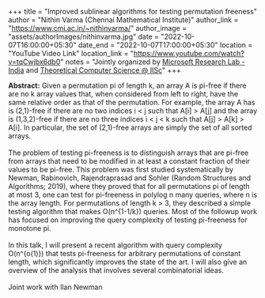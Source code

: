 +++
title = "Improved sublinear algorithms for testing permutation freeness"
author = "Nithin Varma (Chennai Mathematical Institute)"
author_link = "https://www.cmi.ac.in/~nithinvarma/"
author_image = "assets/authorImages/nithinvarma.jpg"
date = "2022-10-07T16:00:00+05:30"
date_end = "2022-10-07T17:00:00+05:30"
location = "YouTube Video Link"
location_link = "https://www.youtube.com/watch?v=tqCwjbx6db0"
notes = "Jointly organized by <a href = "https://www.microsoft.com/en-us/research/lab/microsoft-research-india/" target= "_blank">Microsoft Research Lab - India</a> and <a href='https://www.csa.iisc.ac.in/theoretical-computer-science/' target= "_blank">Theoretical Computer Science @ IISc</a>"
+++

<b>Abstract:</b>
Given a permutation pi of length k, an array A is pi-free if there are no k array values that, when considered from
left to right, have the same relative order as that of the permutation. For example, the array A has is (2,1)-free
if there are no two indices i < j such that A[i] > A[j] and the array is (1,3,2)-free if there are no three indices
i < j < k such that A[j] > A[k] > A[i]. In particular, the set of (2,1)-free arrays are simply the set of all sorted
arrays.
<br><br>
The problem of testing pi-freeness is to distinguish arrays that are pi-free from arrays that need to be modified in
at least a constant fraction of their values to be pi-free. This problem was first studied systematically by Newman,
Rabinovich, Rajendraprasad and Sohler (Random Structures and Algorithms; 2019), where they proved that for all
permutations pi of length at most 3, one can test for pi-freeness in polylog n many queries, where n is the array
length. For permutations of length k > 3, they described a simple testing algorithm that makes O(n^{1-1/k}) queries.
Most of the followup work has focused on improving the query complexity of testing pi-freeness for monotone pi.
<br><br>
In this talk, I will present a recent algorithm with query complexity O(n^{o(1)}) that tests pi-freeness for arbitrary
permutations of constant length, which significantly improves the state of the art. I will also give an overview of the
analysis that involves several combinatorial ideas.
<br><br>
Joint work with Ilan Newman